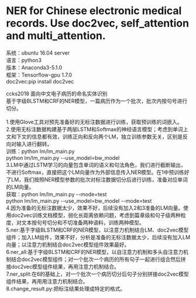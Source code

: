 # NER for Chinese electronic medical records. Use doc2vec, self_attention and multi_attention.

系统：ubuntu 16.04 server  
语言：python3  
版本：Anaconda3-5.1.0  
框架：Tensorflow-gpu 1.7.0  
doc2vec:pip install doc2vec

ccks2018 面向中文电子病历的命名实体识别  <BR/>
基于字级BLSTM和CRF的NER模型，一篇病历作为一个批次，批次内按句号进行切分。  <BR/>  <BR/>
1.使用Glove工具对预先准备好的无标注数据进行训练，获取预训练的词嵌入。  <BR/>
2.使用无标注数据构建基于两层LSTM和Softmax的神经语言模型；考虑到单词上文和下文的信息都有效，训练正向和反向两个LM，独立训练参数无关，区别是反向对输入进行翻转。  <BR/>
训练：python lm/lm_main.py   <BR/>
     python lm/lm_main.py --use_model=bw_model  <BR/>
3.LM中通过LSTM学习的向量包含单词的语义和句法角色，我们进行截断输出，不进行Softmax，直接把这个LM向量作为外部信息传入NER模型。在1中预训练好了LM，我们按照NER模型参数的批次对标注数据切分后进行训练，准备对应单词的LM向量。  <BR/>
获取：python lm/lm_main.py --mode=test  <BR/>
     python lm/lm_main.py --use_model=bw_model --mode=test  <BR/>
4.因为准备的无标注数据太少，效果不好，后续没有加入2和3准备的LM向量。使用doc2vec训练文档模型，弱化长距离依赖问题，考虑到篇章级和句子级两种粒度，对文本按句号切分和不切准备两种语料，训练两种模型。  <BR/>
5.ner:基于字级BLSTM和CRF的NER模型，以注意力机制结合LM、doc2vec模型组件；加入LM组件，效果不好，分析是准备的无标注数据太少，后续没有加入LM向量；以注意力机制结合doc2vec模型组件效果最好。  <BR/>
6.ner_all:基于字级BLSTM和CRF的NER模型，以自注意力机制和多头自注意力机制结合doc2vec模型组件；对一个批次一个病历的所有句子一起进行组合然后拼接doc2vec模型组件结果，再用注意力机制结合。  <BR/>
7.ner_split:在6的基础上，对一个批次一个病历切分后句子分别拼接doc2vec模型组件结果，再用用注意力机制结合。  <BR/>
8.change_result.py:把标注结果处理成特定的格式。
